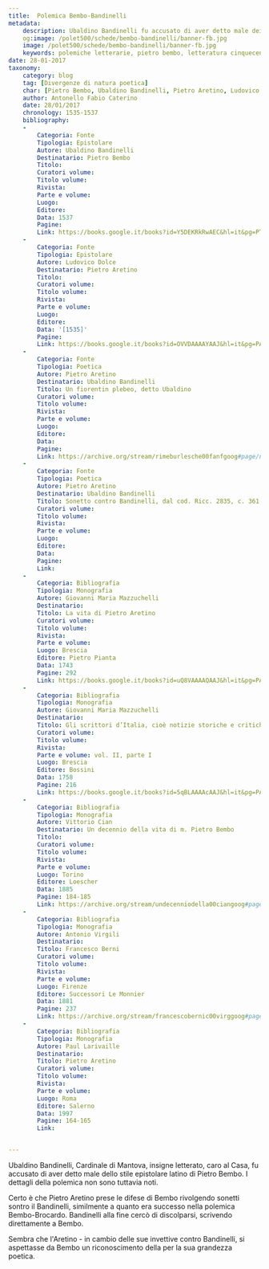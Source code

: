 ```yaml
---
title:  Polemica Bembo-Bandinelli
metadata:
	description: Ubaldino Bandinelli fu accusato di aver detto male dei Brevi del Bembo. L'Aretino prese le difese di quest'ultimo. Bandinelli prova infine a discolparsi.
	og:image: /polet500/schede/bembo-bandinelli/banner-fb.jpg
	image: /polet500/schede/bembo-bandinelli/banner-fb.jpg
	keywords: polemiche letterarie, pietro bembo, letteratura cinquecento
date: 28-01-2017
taxonomy:
	category: blog
    tag: [Divergenze di natura poetica]
    char: [Pietro Bembo, Ubaldino Bandinelli, Pietro Aretino, Ludovico Dolce]
    author: Antonello Fabio Caterino
    date: 28/01/2017
    chronology: 1535-1537
    bibliography:
	-
	    Categoria: Fonte
	    Tipologia: Epistolare
	    Autore: Ubaldino Bandinelli
	    Destinatario: Pietro Bembo
	    Titolo: 
	    Curatori volume: 
	    Titolo volume: 
	    Rivista: 
	    Parte e volume: 
	    Luogo: 
	    Editore: 
	    Data: 1537
	    Pagine: 
	    Link: https://books.google.it/books?id=Y5DEKRkRwAEC&hl=it&pg=PT103#v=onepage&q&f=false
	-
	    Categoria: Fonte
	    Tipologia: Epistolare
	    Autore: Ludovico Dolce
	    Destinatario: Pietro Aretino
	    Titolo: 
	    Curatori volume: 
	    Titolo volume: 
	    Rivista: 
	    Parte e volume: 
	    Luogo: 
	    Editore: 
	    Data: '[1535]'
	    Pagine: 
	    Link: https://books.google.it/books?id=OVVDAAAAYAAJ&hl=it&pg=PA274#v=onepage&q&f=false
	-
	    Categoria: Fonte
	    Tipologia: Poetica
	    Autore: Pietro Aretino
	    Destinatario: Ubaldino Bandinelli
	    Titolo: Un fiorentin plebeo, detto Ubaldino
	    Curatori volume: 
	    Titolo volume: 
	    Rivista: 
	    Parte e volume: 
	    Luogo: 
	    Editore: 
	    Data: 
	    Pagine: 
	    Link: https://archive.org/stream/rimeburlesche00fanfgoog#page/n335/mode/2up
	-
	    Categoria: Fonte
	    Tipologia: Poetica
	    Autore: Pietro Aretino
	    Destinatario: Ubaldino Bandinelli
	    Titolo: Sonetto contro Bandinelli, dal cod. Ricc. 2835, c. 361
	    Curatori volume: 
	    Titolo volume: 
	    Rivista: 
	    Parte e volume: 
	    Luogo: 
	    Editore: 
	    Data: 
	    Pagine: 
	    Link: 
	-
	    Categoria: Bibliografia
	    Tipologia: Monografia
	    Autore: Giovanni Maria Mazzuchelli
	    Destinatario: 
	    Titolo: La vita di Pietro Aretino
	    Curatori volume: 
	    Titolo volume: 
	    Rivista: 
	    Parte e volume: 
	    Luogo: Brescia
	    Editore: Pietro Pianta
	    Data: 1743
	    Pagine: 292
	    Link: https://books.google.it/books?id=uQ8VAAAAQAAJ&hl=it&pg=PA292#v=onepage&q&f=false
	-
	    Categoria: Bibliografia
	    Tipologia: Monografia
	    Autore: Giovanni Maria Mazzuchelli
	    Destinatario: 
	    Titolo: Gli scrittori d’Italia, cioè notizie storiche e critiche intorno alle vite e agli scritti dei letterati italiani
	    Curatori volume: 
	    Titolo volume: 
	    Rivista: 
	    Parte e volume: vol. II, parte I
	    Luogo: Brescia
	    Editore: Bossini
	    Data: 1758
	    Pagine: 216
	    Link: https://books.google.it/books?id=5qBLAAAAcAAJ&hl=it&pg=PA216#v=onepage&q&f=false
	-
	    Categoria: Bibliografia
	    Tipologia: Monografia
	    Autore: Vittorio Cian
	    Destinatario: Un decennio della vita di m. Pietro Bembo
	    Titolo: 
	    Curatori volume: 
	    Titolo volume: 
	    Rivista: 
	    Parte e volume: 
	    Luogo: Torino
	    Editore: Loescher
	    Data: 1885
	    Pagine: 184-185
	    Link: https://archive.org/stream/undecenniodella00ciangoog#page/n205/mode/2up
	-
	    Categoria: Bibliografia
	    Tipologia: Monografia
	    Autore: Antonio Virgili
	    Destinatario: 
	    Titolo: Francesco Berni
	    Curatori volume: 
	    Titolo volume: 
	    Rivista: 
	    Parte e volume: 
	    Luogo: Firenze
	    Editore: Successori Le Monnier
	    Data: 1881
	    Pagine: 237
	    Link: https://archive.org/stream/francescobernic00virggoog#page/n7/mode/2up
	-
	    Categoria: Bibliografia
	    Tipologia: Monografia
	    Autore: Paul Larivaille
	    Destinatario: 
	    Titolo: Pietro Aretino
	    Curatori volume: 
	    Titolo volume: 
	    Rivista: 
	    Parte e volume: 
	    Luogo: Roma
	    Editore: Salerno 
	    Data: 1997
	    Pagine: 164-165
	    Link: 


---
```


Ubaldino Bandinelli, Cardinale di Mantova, insigne letterato, caro al Casa, fu accusato di aver detto male dello stile epistolare latino di Pietro Bembo. I dettagli della polemica non sono tuttavia noti. 

Certo è che Pietro Aretino prese le difese di Bembo rivolgendo sonetti sontro il Bandinelli, similmente a quanto era successo nella polemica Bembo-Brocardo. Bandinelli alla fine cercò di discolparsi, scrivendo direttamente a Bembo. 

Sembra che l'Aretino - in cambio delle sue invettive contro Bandinelli, si aspettasse da Bembo un riconoscimento della per la sua grandezza poetica.

